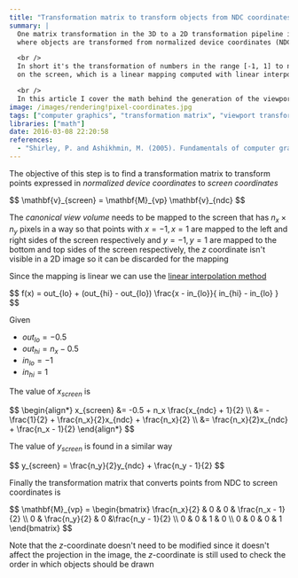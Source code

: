 ```yaml
---
title: "Transformation matrix to transform objects from NDC coordinates to screen coordinates (viewport transform)"
summary: |
  One matrix transformation in the 3D to a 2D transformation pipeline is the viewport transform
  where objects are transformed from normalized device coordinates (NDC) to screen coordinates (SC).

  <br />
  In short it's the transformation of numbers in the range [-1, 1] to numbers corresponding to pixels
  on the screen, which is a linear mapping computed with linear interpolation.

  <br />
  In this article I cover the math behind the generation of the viewport transformation matrix.
image: /images/rendering!pixel-coordinates.jpg
tags: ["computer graphics", "transformation matrix", "viewport transform", "3d", "2d"]
libraries: ["math"]
date: 2016-03-08 22:20:58
references:
  - "Shirley, P. and Ashikhmin, M. (2005). Fundamentals of computer graphics. Wellesley, Mass.: AK Peters."
---
```


The objective of this step is to find a transformation matrix to transform points expressed in *normalized device coordinates* to *screen coordinates*

<div>$$
\mathbf{v}_{screen} = \mathbf{M}_{vp} \mathbf{v}_{ndc}
$$</div>

The  *canonical view volume* needs to be mapped to the screen that has $n_x \times n_y$ pixels in a way so that points with $x = -1, x = 1$ are mapped to the left and right sides of the screen respectively and $y = -1, y = 1$ are mapped to the bottom and top sides of the screen respectively, the $z$ coordinate isn't visible in a 2D image so it can be discarded for the mapping

Since the mapping is linear we can use the [linear interpolation method](https://www.wikiwand.com/en/Linear_interpolation)

<div>$$
f(x) = out_{lo} + (out_{hi} - out_{lo}) \frac{x - in_{lo}}{ in_{hi} - in_{lo} }
$$</div>

Given

- $out_{lo} = -0.5$
- $out_{hi} = n_x - 0.5$
- $in_{lo} = -1$
- $in_{hi} = 1$

The value of $x_{screen}$ is

<div>$$
\begin{align*}
x_{screen} &= -0.5 + n_x \frac{x_{ndc} + 1}{2} \\
&= -\frac{1}{2} + \frac{n_x}{2}x_{ndc} + \frac{n_x}{2} \\
&= \frac{n_x}{2}x_{ndc} + \frac{n_x - 1}{2}
\end{align*}
$$</div>

The value of $y_{screen}$ is found in a similar way

<div>$$
y_{screen} = \frac{n_y}{2}y_{ndc} + \frac{n_y - 1}{2}
$$</div>

Finally the transformation matrix that converts points from NDC to screen coordinates is

<div>$$
\mathbf{M}_{vp} = \begin{bmatrix}
\frac{n_x}{2} & 0 & 0 & \frac{n_x - 1}{2} \\
0 & \frac{n_y}{2} & 0 &\frac{n_y - 1}{2} \\
0 & 0 & 1 & 0 \\
0 & 0 & 0 & 1
\end{bmatrix}
$$</div>

Note that the $z$-coordinate doesn't need to be modified since it doesn't affect the projection in the image, the $z$-coordinate is still used to check the order in which objects should be drawn

